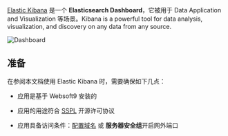 [Elastic Kibana](https://www.elastic.co/kibana) 是一个 **Elasticsearch Dashboard**，它被用于 Data Application and Visualization  等场景。Kibana is a powerful tool for data analysis, visualization, and discovery on any data from any source. 


![Dashboard](https://libs.websoft9.com/Websoft9/DocsPicture/zh/kibana/kibana-gui-websoft9.png)


## 准备

在参阅本文档使用 Elastic Kibana 时，需要确保如下几点：

- 应用是基于 Websoft9 安装的

- 应用的用途符合 [SSPL](https://www.mongodb.com/licensing/server-side-public-license) 开源许可协议

- 应用具备访问条件：[配置域名](./guide/appsetdomain) 或 **服务器安全组**开启网外端口